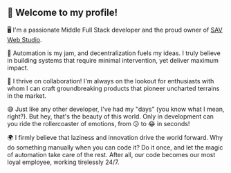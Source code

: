 ## 👋 Welcome to my profile!

🖥 I'm a passionate Middle Full Stack developer and the proud owner of [SAV Web Studio](https://savweb.studio/ "SAV Web Studio").

🔧 Automation is my jam, and decentralization fuels my ideas. I truly believe in building systems that require minimal intervention, yet deliver maximum impact.

🤝 I thrive on collaboration! I'm always on the lookout for enthusiasts with whom I can craft groundbreaking products that pioneer uncharted terrains in the market.

😅 Just like any other developer, I've had my "days" (you know what I mean, right?). But hey, that's the beauty of this world. Only in development can you ride the rollercoaster of emotions, from 😕 to 😂 in seconds!

🌍 I firmly believe that laziness and innovation drive the world forward. Why do something manually when you can code it? Do it once, and let the magic of automation take care of the rest. After all, our code becomes our most loyal employee, working tirelessly 24/7.
